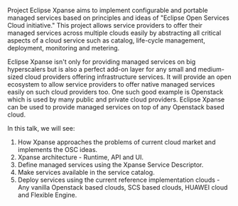 <!-- markdownlint-disable -->

Project Eclipse Xpanse aims to implement configurable and portable managed services based on principles and ideas of "Eclipse Open Services Cloud initiative."
This project allows service providers to offer their managed services across multiple clouds easily by abstracting all critical aspects of a cloud service
such as catalog, life-cycle management, deployment, monitoring and metering.

Eclipse Xpanse isn't only for providing managed services on big hyperscalers but is also a perfect add-on layer for any small and
medium-sized cloud providers offering infrastructure services.
It will provide an open ecosystem to allow service providers to offer native managed services easily on such cloud providers too.
One such good example is Openstack which is used by many public and private cloud providers.
Eclipse Xpanse can be used to provide managed services on top of any Openstack based cloud.

In this talk, we will see:

1. How Xpanse approaches the problems of current cloud market and implements the OSC ideas.
2. Xpanse architecture - Runtime, API and UI.
3. Define managed services using the Xpanse Service Descriptor.
4. Make services available in the service catalog.
5. Deploy services using the current reference implementation clouds - Any vanilla Openstack based clouds,
SCS based clouds, HUAWEI cloud and Flexible Engine.
<!-- markdownlint-enable -->
